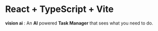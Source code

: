 # React + TypeScript + Vite

**vision ai** : An **AI** powered **Task Manager** that sees what you need to do.

